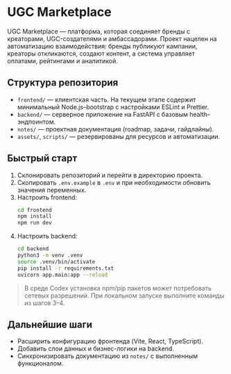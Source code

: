 # UGC Marketplace

UGC Marketplace — платформа, которая соединяет бренды с креаторами, UGC-создателями и амбассадорами. Проект нацелен на автоматизацию взаимодействия: бренды публикуют кампании, креаторы откликаются, создают контент, а система управляет оплатами, рейтингами и аналитикой.

## Структура репозитория
- `frontend/` — клиентская часть. На текущем этапе содержит минимальный Node.js–bootstrap с настройками ESLint и Prettier.
- `backend/` — серверное приложение на FastAPI с базовым health-эндпоинтом.
- `notes/` — проектная документация (roadmap, задачи, гайдлайны).
- `assets/`, `scripts/` — резервированы для ресурсов и автоматизации.

## Быстрый старт
1. Склонировать репозиторий и перейти в директорию проекта.
2. Скопировать `.env.example` в `.env` и при необходимости обновить значения переменных.
3. Настроить frontend:
   ```bash
   cd frontend
   npm install
   npm run dev
   ```
4. Настроить backend:
   ```bash
   cd backend
   python3 -m venv .venv
   source .venv/bin/activate
   pip install -r requirements.txt
   uvicorn app.main:app --reload
   ```

> В среде Codex установка npm/pip пакетов может потребовать сетевых разрешений. При локальном запуске выполните команды из шагов 3–4.

## Дальнейшие шаги
- Расширить конфигурацию фронтенда (Vite, React, TypeScript).
- Добавить слои данных и бизнес-логики на backend.
- Синхронизировать документацию из `notes/` с выполненным функционалом.
